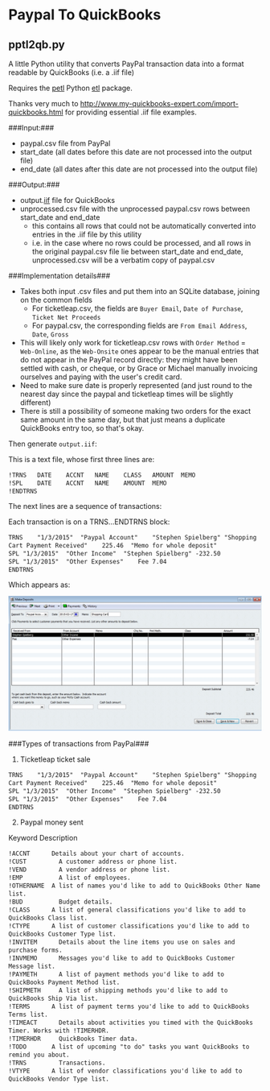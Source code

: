 # Paypal To QuickBooks
## pptl2qb.py

A little Python utility that converts PayPal transaction data into a format readable by QuickBooks (i.e. a .iif file)

Requires the [petl](https://pypi.python.org/pypi/petl) Python [etl](http://en.wikipedia.org/wiki/Extract,_transform,_load) package.

Thanks very much to http://www.my-quickbooks-expert.com/import-quickbooks.html for providing essential .iif file examples.

###Input:###

- paypal.csv file from PayPal
- start_date    (all dates before this date are not processed into the output file)
- end_date      (all dates after this date are not processed into the output file)

###Output:###

- output.[iif](http://www.my-quickbooks-expert.com/import-quickbooks.html) file for QuickBooks
- unprocessed.csv file with the unprocessed paypal.csv rows between start_date and end_date
  - this contains all rows that could not be automatically converted into entries in the .iif file by this utility
  - i.e. in the case where no rows could be processed, and all rows in the original paypal.csv file lie between start_date and end_date, unprocessed.csv will be a verbatim copy of paypal.csv

###Implementation details###
- Takes both input .csv files and put them into an SQLite database, joining on the common fields
  - For ticketleap.csv, the fields are `Buyer Email`, `Date of Purchase`, `Ticket Net Proceeds`
  - For paypal.csv, the corresponding fields are `From Email Address`, `Date`, `Gross`
- This will likely only work for ticketleap.csv rows with `Order Method` = `Web-Online`, as the `Web-Onsite` ones appear to be the manual entries that do not appear in the PayPal record directly: they might have been settled with cash, or cheque, or by Grace or Michael manually invoicing ourselves and paying with the user's credit card.
- Need to make sure date is properly represented (and just round to the nearest day since the paypal and ticketleap times will be slightly different)
- There is still a possibility of someone making two orders for the exact same amount in the same day, but that just means a duplicate QuickBooks entry too, so that's okay.

Then generate `output.iif`:

This is a text file, whose first three lines are:

```
!TRNS	DATE	ACCNT	NAME	CLASS	AMOUNT	MEMO
!SPL	DATE	ACCNT	NAME	AMOUNT	MEMO
!ENDTRNS
```

The next lines are a sequence of transactions:

Each transaction is on a TRNS...ENDTRNS block:
```
TRNS	"1/3/2015"	"Paypal Account"	"Stephen Spielberg"	"Shopping Cart Payment Received"	225.46	"Memo for whole deposit"	
SPL	"1/3/2015"	"Other Income"	"Stephen Spielberg"	-232.50
SPL	"1/3/2015"	"Other Expenses"	Fee	7.04
ENDTRNS
```
Which appears as:

![](https://github.com/MichaelCurrie/TicketLeapToQuickBooks/blob/master/documentation/deposit.jpeg)

###Types of transactions from PayPal###

1. Ticketleap ticket sale
```
TRNS	"1/3/2015"	"Paypal Account"	"Stephen Spielberg"	"Shopping Cart Payment Received"	225.46	"Memo for whole deposit"	
SPL	"1/3/2015"	"Other Income"	"Stephen Spielberg"	-232.50
SPL	"1/3/2015"	"Other Expenses"	Fee	7.04
ENDTRNS
```

2. Paypal money sent



Keyword	Description
```
!ACCNT    	Details about your chart of accounts.
!CUST	      A customer address or phone list.
!VEND	      A vendor address or phone list.
!EMP	      A list of employees.
!OTHERNAME	A list of names you'd like to add to QuickBooks Other Name list.
!BUD	      Budget details.
!CLASS	    A list of general classifications you'd like to add to QuickBooks Class list.
!CTYPE	    A list of customer classifications you'd like to add to QuickBooks Customer Type list.
!INVITEM	  Details about the line items you use on sales and purchase forms.
!INVMEMO	  Messages you'd like to add to QuickBooks Customer Message list.
!PAYMETH	  A list of payment methods you'd like to add to QuickBooks Payment Method list.
!SHIPMETH	  A list of shipping methods you'd like to add to QuickBooks Ship Via list.
!TERMS	    A list of payment terms you'd like to add to QuickBooks Terms list.
!TIMEACT	  Details about activities you timed with the QuickBooks Timer. Works with !TIMERHDR.
!TIMERHDR	  QuickBooks Timer data.
!TODO     	A list of upcoming "to do" tasks you want QuickBooks to remind you about.
!TRNS	      Transactions.
!VTYPE	    A list of vendor classifications you'd like to add to QuickBooks Vendor Type list.
```

